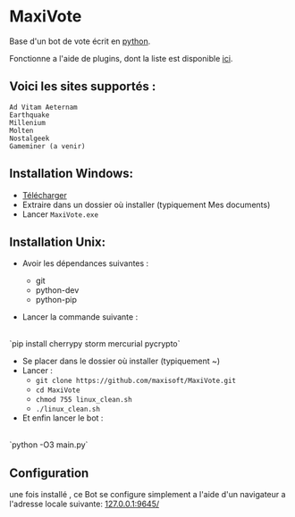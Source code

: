 MaxiVote
========
Base d'un bot de vote écrit en [python](http://www.python.org/).

Fonctionne a l'aide de plugins, dont la liste est disponible [ici](https://bitbucket.org/maxivote-plugin).

## Voici les sites supportés : ##
	Ad Vitam Aeternam
	Earthquake
	Millenium
	Molten
	Nostalgeek
	Gameminer (a venir)
    

## Installation Windows: ##

  + [Télécharger](https://bitbucket.org/maxisoft/maxivote/downloads/V2.zip)
  + Extraire dans un dossier où installer (typiquement Mes documents)
  + Lancer `MaxiVote.exe`

## Installation Unix: ##

  + Avoir les dépendances suivantes :
    * git 
    * python-dev 
    * python-pip

  + Lancer la commande suivante :
  <br/>
    `pip install cherrypy storm mercurial pycrypto`

  + Se placer dans le dossier où installer (typiquement ~)
  + Lancer :
    * `git clone https://github.com/maxisoft/MaxiVote.git`
    * `cd MaxiVote`
    * `chmod 755 linux_clean.sh`
    * `./linux_clean.sh`
  + Et enfin lancer le bot :
  <br/>
    `python -O3 main.py`


## Configuration ##

une fois installé , ce Bot se configure simplement a l'aide d'un navigateur a l'adresse locale suivante: [127.0.0.1:9645/](http://127.0.0.1:9645/)

